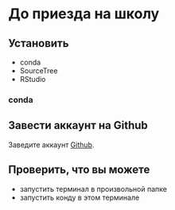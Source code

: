 # До приезда на школу

## Установить

* conda
* SourceTree
* RStudio

### conda

## Завести аккаунт на Github

Заведите аккаунт [Github](https://github.com/).

## Проверить, что вы можете

* запустить терминал в произвольной папке
* запустить конду в этом терминале
